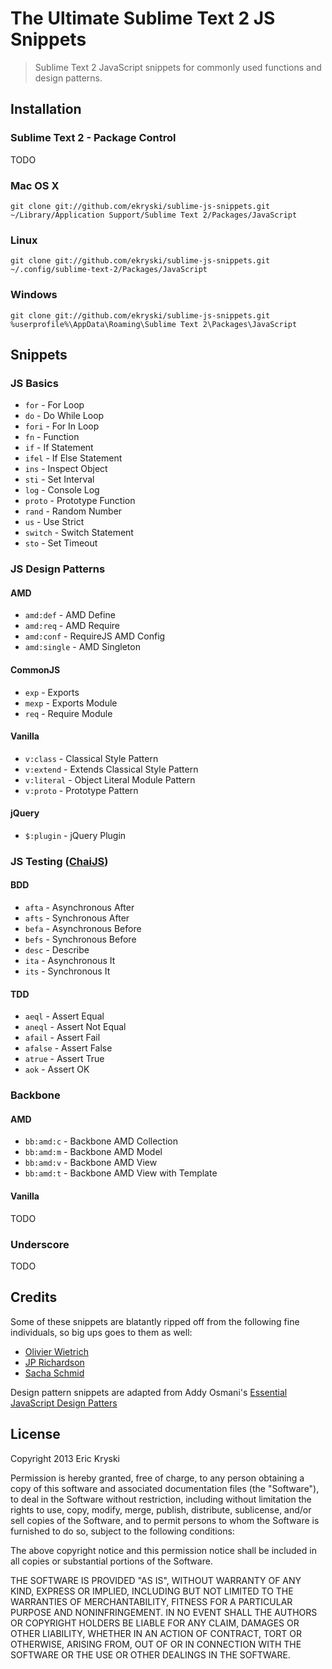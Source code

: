 # The Ultimate Sublime Text 2 JS Snippets

> Sublime Text 2 JavaScript snippets for commonly used functions and design patterns.

## Installation

### Sublime Text 2 - Package Control

TODO

### Mac OS X

    git clone git://github.com/ekryski/sublime-js-snippets.git ~/Library/Application Support/Sublime Text 2/Packages/JavaScript

### Linux

    git clone git://github.com/ekryski/sublime-js-snippets.git ~/.config/sublime-text-2/Packages/JavaScript

### Windows

    git clone git://github.com/ekryski/sublime-js-snippets.git %userprofile%\AppData\Roaming\Sublime Text 2\Packages\JavaScript


## Snippets

### JS Basics

* `for` - For Loop
* `do` - Do While Loop
* `fori` - For In Loop
* `fn` - Function
* `if` - If Statement
* `ifel` - If Else Statement
* `ins` - Inspect Object
* `sti` - Set Interval
* `log` - Console Log
* `proto` - Prototype Function
* `rand` - Random Number
* `us` - Use Strict
* `switch` - Switch Statement
* `sto` - Set Timeout

### JS Design Patterns

#### AMD

* `amd:def` - AMD Define
* `amd:req` - AMD Require
* `amd:conf` - RequireJS AMD Config
* `amd:single` - AMD Singleton

#### CommonJS

* `exp` - Exports
* `mexp` - Exports Module
* `req` - Require Module

#### Vanilla

* `v:class` - Classical Style Pattern
* `v:extend` - Extends Classical Style Pattern
* `v:literal` - Object Literal Module Pattern
* `v:proto` - Prototype Pattern


#### jQuery

* `$:plugin` - jQuery Plugin

### JS Testing ([ChaiJS](http://chaijs.com))

#### BDD

* `afta` - Asynchronous After
* `afts` - Synchronous After
* `befa` - Asynchronous Before
* `befs` - Synchronous Before
* `desc` - Describe
* `ita` - Asynchronous It
* `its` - Synchronous It

#### TDD

* `aeql` - Assert Equal
* `aneql` - Assert Not Equal
* `afail` - Assert Fail
* `afalse` - Assert False
* `atrue` - Assert True
* `aok` - Assert OK

### Backbone

#### AMD

* `bb:amd:c` - Backbone AMD Collection
* `bb:amd:m` - Backbone AMD Model
* `bb:amd:v` - Backbone AMD View
* `bb:amd:t` - Backbone AMD View with Template

#### Vanilla

TODO

### Underscore

TODO

## Credits

Some of these snippets are blatantly ripped off from the following fine individuals, so big ups goes to them as well:

* [Olivier Wietrich](https://github.com/bredele/bredele-sublime-snippets)
* [JP Richardson](https://github.com/jprichardson/sublime-js-snippets)
* [Sacha Schmid](https://github.com/RadLikeWhoa/JS-Snippets)


Design pattern snippets are adapted from Addy Osmani's [Essential JavaScript Design Patters](http://addyosmani.com/resources/essentialjsdesignpatterns/book/)

## License

Copyright 2013 Eric Kryski

Permission is hereby granted, free of charge, to any person obtaining
a copy of this software and associated documentation files (the
"Software"), to deal in the Software without restriction, including
without limitation the rights to use, copy, modify, merge, publish,
distribute, sublicense, and/or sell copies of the Software, and to
permit persons to whom the Software is furnished to do so, subject to
the following conditions:

The above copyright notice and this permission notice shall be
included in all copies or substantial portions of the Software.

THE SOFTWARE IS PROVIDED "AS IS", WITHOUT WARRANTY OF ANY KIND,
EXPRESS OR IMPLIED, INCLUDING BUT NOT LIMITED TO THE WARRANTIES OF
MERCHANTABILITY, FITNESS FOR A PARTICULAR PURPOSE AND
NONINFRINGEMENT. IN NO EVENT SHALL THE AUTHORS OR COPYRIGHT HOLDERS BE
LIABLE FOR ANY CLAIM, DAMAGES OR OTHER LIABILITY, WHETHER IN AN ACTION
OF CONTRACT, TORT OR OTHERWISE, ARISING FROM, OUT OF OR IN CONNECTION
WITH THE SOFTWARE OR THE USE OR OTHER DEALINGS IN THE SOFTWARE.